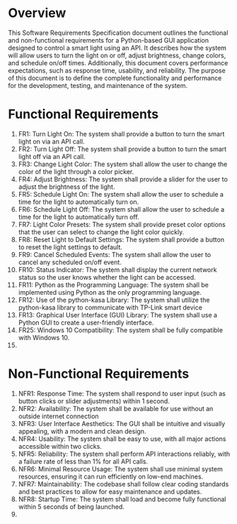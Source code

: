 # Overview
This Software Requirements Specification document outlines the functional and non-functional requirements for a Python-based GUI application designed to control a smart light using an API. It describes how the system will allow users to turn the light on or off, adjust brightness, change colors, and schedule on/off times. Additionally, this document covers performance expectations, such as response time, usability, and reliability. The purpose of this document is to define the complete functionality and performance for the development, testing, and maintenance of the system.
# Functional Requirements
1. FR1: Turn Light On: The system shall provide a button to turn the smart light on via an API call.
2. FR2: Turn Light Off: The system shall provide a button to turn the smart light off via an API call.
3. FR3: Change Light Color: The system shall allow the user to change the color of the light through a color picker.
4. FR4: Adjust Brightness: The system shall provide a slider for the user to adjust the brightness of the light.
5. FR5: Schedule Light On: The system shall allow the user to schedule a time for the light to automatically turn on.
6. FR6: Schedule Light Off: The system shall allow the user to schedule a time for the light to automatically turn off.
7. FR7: Light Color Presets: The system shall provide preset color options that the user can select to change the light color quickly.
8. FR8: Reset Light to Default Settings: The system shall provide a button to reset the light settings to default.
9. FR9: Cancel Scheduled Events: The system shall allow the user to cancel any scheduled on/off event.
10. FR10: Status Indicator: The system shall display the current network status so the user knows whether the light can be accessed.
11. FR11: Python as the Programming Language: The system shall be implemented using Python as the only programming language.
12. FR12: Use of the python-kasa Library: The system shall utilize the python-kasa library to communicate with TP-Link smart device
13. FR13: Graphical User Interface (GUI) Library: The system shall use a Python GUI to create a user-friendly interface.
14. FR25: Windows 10 Compatibility: The system shall be fully compatible with Windows 10.
15. 

# Non-Functional Requirements
1. NFR1: Response Time: The system shall respond to user input (such as button clicks or slider adjustments) within 1 second.
2. NFR2: Availability: The system shall be available for use without an outside internet connection
3. NFR3: User Interface Aesthetics: The GUI shall be intuitive and visually appealing, with a modern and clean design.
4. NFR4: Usability: The system shall be easy to use, with all major actions accessible within two clicks.
5. NFR5: Reliability: The system shall perform API interactions reliably, with a failure rate of less than 1% for all API calls.
6. NFR6: Minimal Resource Usage: The system shall use minimal system resources, ensuring it can run efficiently on low-end machines.
7. NFR7: Maintainability: The codebase shall follow clear coding standards and best practices to allow for easy maintenance and updates.
8. NFR8: Startup Time: The system shall load and become fully functional within 5 seconds of being launched.
9. 
